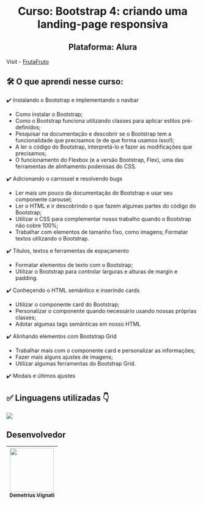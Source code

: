 <h1 align="center">Curso: Bootstrap 4: criando uma landing-page responsiva</h1>
<h2 align="center">Plataforma: Alura</h2>

Visit - [FrutaFruto](https://www.google.com)

<!-- <img width="960" alt="Imagem do site" src="https://github.com/demetriusvas/robotron-2000/blob/77ae8d47575f760ee186c18de86bcb9796d18995/img/screenshot-robotron-2000.png"> -->

## 🛠️ O que aprendi nesse curso:

:heavy_check_mark: Instalando o Bootstrap e implementando o navbar

* Como instalar o Bootstrap;
* Como o Bootstrap funciona utilizando classes para aplicar estilos pré-definidos;
* Pesquisar na documentação e descobrir se o Bootstrap tem a funcionalidade que precisamos (e de que forma usamos isso!);
* A ler o código do Bootstrap, interpretá-lo e fazer as modificações que precisamos;
* O funcionamento do Flexbox (e a versão Bootstrap, Flex), uma das ferramentas de alinhamento poderosas do CSS.

:heavy_check_mark: Adicionando o carrossel e resolvendo bugs

* Ler mais um pouco da documentação do Bootstrap e usar seu componente carousel;
* Ler o HTML e ir descobrindo o que fazem algumas partes do código do Bootstrap;
* Utilizar o CSS para complementar nosso trabalho quando o Bootstrap não cobre 100%;
* Trabalhar com elementos de tamanho fixo, como imagens; Formatar textos utilizando o Bootstrap.

:heavy_check_mark: Títulos, textos e ferramentas de espaçamento

* Formatar elementos de texto com o Bootstrap;
* Utilizar o Bootstrap para controlar larguras e alturas de margin e padding.

:heavy_check_mark: Conheçendo o HTML semântico e inserindo cards

* Utilizar o componente card do Bootstrap;
* Personalizar o componente quando necessário usando nossas próprias classes;
* Adotar algumas tags semânticas em nosso HTML

:heavy_check_mark: Alinhando elementos com Bootstrap Grid

* Trabalhar mais com o componente card e personalizar as informações;
* Fazer mais alguns ajustes de imagens;
* Utilizar algumas ferramentas do Bootstrap Grid.

:heavy_check_mark: Modais e últimos ajustes


## ✅ Linguagens utilizadas 👇

<p align="left">
  <a href="#">
    <img src="https://skillicons.dev/icons?i=html,css,bootstrap" />
  </a>
</p>



## Desenvolvedor

| [<img src="https://avatars.githubusercontent.com/u/22012261?s=400&v=4" width=115><br><sub>Demetrius Vignati</sub>](https://github.com/demetriusvas) |
| :---: |